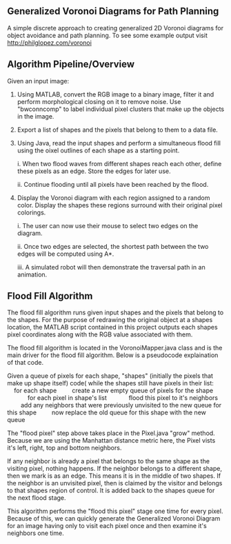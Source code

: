 ## Generalized Voronoi Diagrams for Path Planning

A simple discrete approach to creating generalized 2D Voronoi diagrams for object avoidance and path planning. To see some example output visit http://philglopez.com/voronoi

## Algorithm Pipeline/Overview

Given an input image:

1. Using MATLAB, convert the RGB image to a binary image, filter it and perform morphological closing on it to remove noise. 
   Use "bwconncomp" to label individual pixel clusters that make up the objects in the image.
   
2. Export a list of shapes and the pixels that belong to them to a data file.

3. Using Java, read the input shapes and perform a simultaneous flood fill using the oixel outlines of each shape as a starting point.

   i. When two flood waves from different shapes reach each other, define these pixels as an edge. Store the edges for later use.
  
   ii. Continue flooding until all pixels have been reached by the flood.
  
4. Display the Voronoi diagram with each region assigned to a random color. Display the shapes these regions surround with their
    original pixel colorings. 
    
   i. The user can now use their mouse to select two edges on the diagram. 
   
   ii. Once two edges are selected, the shortest path between the two edges will be computed using A*. 
   
   iii. A simulated robot will then demonstrate the traversal path in an animation.

## Flood Fill Algorithm

The flood fill algorithm runs given input shapes and the pixels that belong to the shapes. For the purpose of redrawing the original
object at a shapes location, the MATLAB script contained in this project outputs each shapes pixel coordinates along with the RGB value associated with them.

The flood fill algorithm is located in the VoronoiMapper.java class and is the main driver for the flood fill algorithm. Below is a pseudocode explaination of that code.

Given a queue of pixels for each shape, "shapes" (initially the pixels that make up shape itself)
code(
while the shapes still have pixels in their list:
&nbsp;&nbsp;&nbsp;&nbsp;for each shape
&nbsp;&nbsp;&nbsp;&nbsp;&nbsp;&nbsp;&nbsp;&nbsp;create a new empty queue of pixels for the shape
&nbsp;&nbsp;&nbsp;&nbsp;&nbsp;&nbsp;&nbsp;&nbsp;&nbsp;&nbsp;&nbsp;&nbsp;for each pixel in shape's list
&nbsp;&nbsp;&nbsp;&nbsp;&nbsp;&nbsp;&nbsp;&nbsp;&nbsp;&nbsp;&nbsp;&nbsp;flood this pixel to it's neighbors 
&nbsp;&nbsp;&nbsp;&nbsp;&nbsp;&nbsp;&nbsp;&nbsp;add any neighbors that were previously unvisited to the new queue for this shape
&nbsp;&nbsp;&nbsp;&nbsp;&nbsp;&nbsp;&nbsp;&nbsp;now replace the old queue for this shape with the new queue
         
The "flood pixel" step above takes place in the Pixel.java "grow" method. Because we are using the Manhattan distance metric here, the Pixel vists it's left, right, top and bottom neighbors. 

If any neighbor is already a pixel that belongs to the same shape as the visiting pixel, nothing happens.
If the neighbor belongs to a different shape, then we mark is as an edge. This means it is in the middle of two shapes.
If the neighbor is an unvisited pixel, then is claimed by the visitor and belongs to that shapes region of control. It is added back to the shapes queue for the next flood stage. 

This algorithm performs the "flood this pixel" stage one time for every pixel. Because of this, we can quickly generate the Generalized Voronoi Diagram for an image having only to visit each pixel once and then examine it's neighbors one time. 
